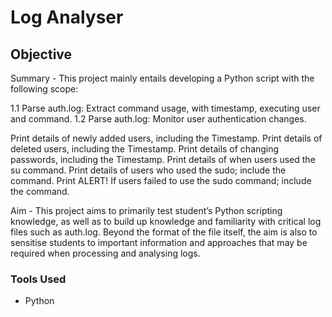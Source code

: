 # Log Analyser

## Objective

Summary - This project mainly entails developing a Python script with the following scope:

1.1 Parse auth.log: Extract command usage, with timestamp, executing user and command.
1.2 Parse auth.log: Monitor user authentication changes. 

Print details of newly added users, including the Timestamp. 
Print details of deleted users, including the Timestamp. 
Print details of changing passwords, including the Timestamp. 
Print details of when users used the su command. 
Print details of users who used the sudo; include the command. 
Print ALERT! If users failed to use the sudo command; include the command. 

Aim - This project aims to primarily test student’s Python scripting knowledge, as well as to build up knowledge and familiarity with critical log files such as auth.log. Beyond the format of the file itself, the aim is also to sensitise students to important information and approaches that may be required when processing and analysing logs. 

### Tools Used

- Python

